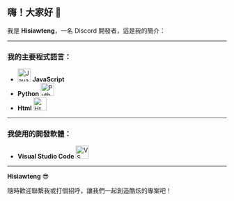 ## 嗨！大家好 👋  
我是 **Hisiawteng**，一名 Discord 開發者，這是我的簡介：

---

### 我的主要程式語言：

- <img src="https://cdn.jsdelivr.net/gh/devicons/devicon/icons/javascript/javascript-original.svg" height="30" alt="JavaScript" />  **JavaScript** 
- **Python** <img src="https://cdn.jsdelivr.net/gh/devicons/devicon/icons/python/python-original.svg" height="30" alt="Python" />
- **Html** <img src="https://cdn.jsdelivr.net/gh/devicons/devicon@latest/icons/html5/html5-original-wordmark.svg" height="30" alt="Html"/>
---

### 我使用的開發軟體：
- **Visual Studio Code** <img src="https://cdn.jsdelivr.net/gh/devicons/devicon/icons/vscode/vscode-original.svg" height="30" alt="VS Code" />  
---


**Hisiawteng** 😎

隨時歡迎聯繫我或打個招呼，讓我們一起創造酷炫的專案吧！
